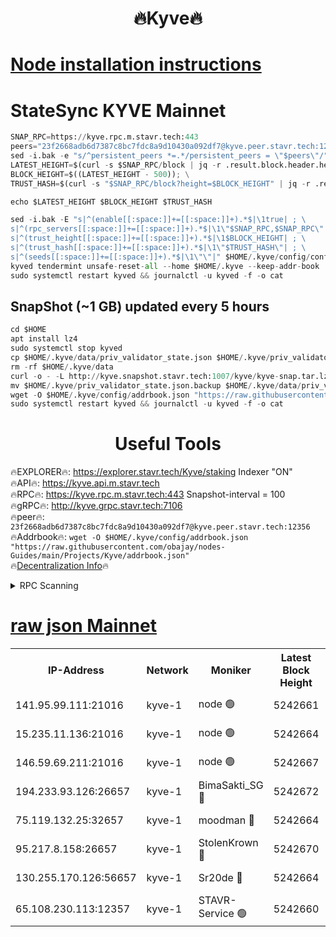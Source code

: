 <h1 align="center"> 🔥Kyve🔥</h1>

[Node installation instructions](https://github.com/obajay/nodes-Guides/tree/main/Projects/Kyve)
=
# StateSync KYVE Mainnet
```python
SNAP_RPC=https://kyve.rpc.m.stavr.tech:443
peers="23f2668adb6d7387c8bc7fdc8a9d10430a092df7@kyve.peer.stavr.tech:12356"
sed -i.bak -e "s/^persistent_peers *=.*/persistent_peers = \"$peers\"/" $HOME/.kyve/config/config.toml
LATEST_HEIGHT=$(curl -s $SNAP_RPC/block | jq -r .result.block.header.height); \
BLOCK_HEIGHT=$((LATEST_HEIGHT - 500)); \
TRUST_HASH=$(curl -s "$SNAP_RPC/block?height=$BLOCK_HEIGHT" | jq -r .result.block_id.hash)

echo $LATEST_HEIGHT $BLOCK_HEIGHT $TRUST_HASH

sed -i.bak -E "s|^(enable[[:space:]]+=[[:space:]]+).*$|\1true| ; \
s|^(rpc_servers[[:space:]]+=[[:space:]]+).*$|\1\"$SNAP_RPC,$SNAP_RPC\"| ; \
s|^(trust_height[[:space:]]+=[[:space:]]+).*$|\1$BLOCK_HEIGHT| ; \
s|^(trust_hash[[:space:]]+=[[:space:]]+).*$|\1\"$TRUST_HASH\"| ; \
s|^(seeds[[:space:]]+=[[:space:]]+).*$|\1\"\"|" $HOME/.kyve/config/config.toml
kyved tendermint unsafe-reset-all --home $HOME/.kyve --keep-addr-book
sudo systemctl restart kyved && journalctl -u kyved -f -o cat
```

## SnapShot (~1 GB) updated every 5 hours
```python
cd $HOME
apt install lz4
sudo systemctl stop kyved
cp $HOME/.kyve/data/priv_validator_state.json $HOME/.kyve/priv_validator_state.json.backup
rm -rf $HOME/.kyve/data
curl -o - -L http://kyve.snapshot.stavr.tech:1007/kyve/kyve-snap.tar.lz4 | lz4 -c -d - | tar -x -C $HOME/.kyve --strip-components 2
mv $HOME/.kyve/priv_validator_state.json.backup $HOME/.kyve/data/priv_validator_state.json
wget -O $HOME/.kyve/config/addrbook.json "https://raw.githubusercontent.com/obajay/nodes-Guides/main/Projects/Kyve/addrbook.json"
sudo systemctl restart kyved && journalctl -u kyved -f -o cat
```

<h1 align="center"> Useful Tools</h1>

🔥EXPLORER🔥:     https://explorer.stavr.tech/Kyve/staking        Indexer "ON" \
🔥API🔥: 			 		https://kyve.api.m.stavr.tech \
🔥RPC🔥:          https://kyve.rpc.m.stavr.tech:443	              Snapshot-interval = 100 \
🔥gRPC🔥:         http://kyve.grpc.stavr.tech:7106 \
🔥peer🔥:					`23f2668adb6d7387c8bc7fdc8a9d10430a092df7@kyve.peer.stavr.tech:12356` \
🔥Addrbook🔥:    ```wget -O $HOME/.kyve/config/addrbook.json "https://raw.githubusercontent.com/obajay/nodes-Guides/main/Projects/Kyve/addrbook.json"``` \
🔥[Decentralization Info](https://github.com/obajay/StateSync-snapshots/tree/main/Projects/Kyve/Decentralization)🔥

<details>
<summary>RPC Scanning</summary>

<h2 align="center"> We scan nodes in real time every 4 hours. And we provide the final result of RPC endpoints.
We cannot influence the operation of these nodes in any way. </h2>


```python
If Voting Power is higher than 0 --> then the Node is a validator of the network and may be subject to attack and be a potential threat to the chain.
```
```python
We marked such validators with a red symbol
```

</details>

[raw json Mainnet](https://rpc-check.kyvem.stavr.tech/kyvem/rpc-kyvem-result.json)
=



<table><tr><th>IP-Address</th><th>Network</th><th>Moniker</th><th>Latest Block Height</th><th>Earliest Block Height</th><th>Catching Up</th><th>Tx Index</th><th>Voting Power</th><th>Scan Time</th></tr><tr><td>141.95.99.111:21016</td><td>kyve-1</td><td>node 🟢</td><td>5242661</td><td>1</td><td>False</td><td>off</td><td>0</td><td>2024-03-06T13:50:46.703498108UTC</td></tr><tr><td>15.235.11.136:21016</td><td>kyve-1</td><td>node 🟢</td><td>5242664</td><td>1</td><td>False</td><td>off</td><td>0</td><td>2024-03-06T13:51:01.604594514UTC</td></tr><tr><td>146.59.69.211:21016</td><td>kyve-1</td><td>node 🟢</td><td>5242667</td><td>1</td><td>False</td><td>off</td><td>0</td><td>2024-03-06T13:51:21.168855235UTC</td></tr><tr><td>194.233.93.126:26657</td><td>kyve-1</td><td>BimaSakti_SG 🔴</td><td>5242672</td><td>2646001</td><td>False</td><td>off</td><td>651</td><td>2024-03-06T13:51:51.094462072UTC</td></tr><tr><td>75.119.132.25:32657</td><td>kyve-1</td><td>moodman 🔴</td><td>5242664</td><td>5142664</td><td>False</td><td>off</td><td>6865</td><td>2024-03-06T13:51:04.546109503UTC</td></tr><tr><td>95.217.8.158:26657</td><td>kyve-1</td><td>StolenKrown 🔴</td><td>5242670</td><td>5193501</td><td>False</td><td>on</td><td>2499</td><td>2024-03-06T13:51:39.935973464UTC</td></tr><tr><td>130.255.170.126:56657</td><td>kyve-1</td><td>Sr20de 🔴</td><td>5242664</td><td>5217201</td><td>False</td><td>off</td><td>5956</td><td>2024-03-06T13:51:02.012886979UTC</td></tr><tr><td>65.108.230.113:12357</td><td>kyve-1</td><td>STAVR-Service 🟢</td><td>5242660</td><td>5242101</td><td>False</td><td>on</td><td>0</td><td>2024-03-06T13:50:40.306187469UTC</td></tr></table>
